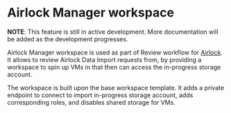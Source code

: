 # Airlock Manager workspace

**NOTE**: This feature is still in active development. More documentation will be added as the development progresses.

Airlock Manager workspace is used as part of Review workflow for [Airlock](../../azure-tre-overview/airlock.md).
It allows to review Airlock Data Import requests from, by providing a workspace to spin up VMs in that then can access the in-progress storage account.

The workspace is built upon the base workspace template. It adds a private endpoint to connect to import in-progress storage account, adds corresponding roles, and disables shared storage for VMs.
